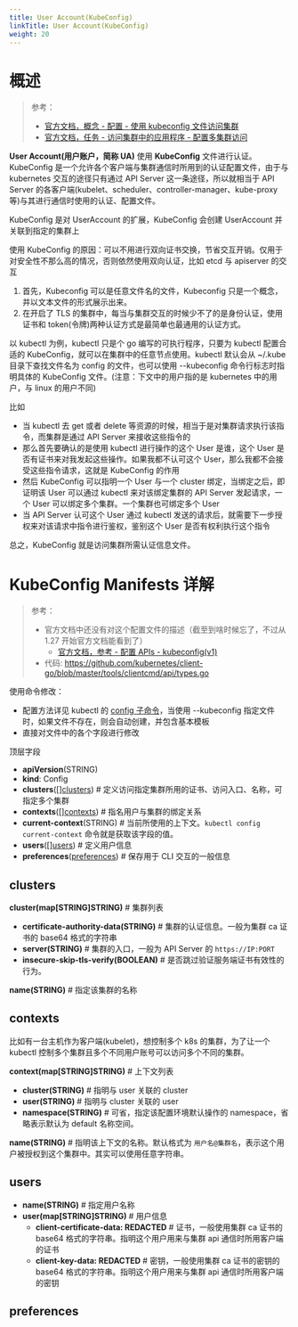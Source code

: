 ```yaml
---
title: User Account(KubeConfig)
linkTitle: User Account(KubeConfig)
weight: 20
---
```


# 概述

> 参考：
>
> - [官方文档，概念 - 配置 - 使用 kubeconfig 文件访问集群](https://kubernetes.io/docs/concepts/configuration/organize-cluster-access-kubeconfig/)
> - [官方文档，任务 - 访问集群中的应用程序 - 配置多集群访问](https://kubernetes.io/docs/tasks/access-application-cluster/configure-access-multiple-clusters/)

**User Account(用户账户，简称 UA)** 使用 **KubeConfig** 文件进行认证。KubeConfig 是一个允许各个客户端与集群通信时所用到的认证配置文件，由于与 kubernetes 交互的途径只有通过 API Server 这一条途径，所以就相当于 API Server 的各客户端(kubelet、scheduler、controller-manager、kube-proxy 等)与其进行通信时使用的认证、配置文件。

KubeConfig 是对 UserAccount 的扩展，KubeConfig 会创建 UserAccount 并关联到指定的集群上

使用 KubeConfig 的原因：可以不用进行双向证书交换，节省交互开销。仅用于对安全性不那么高的情况，否则依然使用双向认证，比如 etcd 与 apiserver 的交互

1. 首先，Kubeconfig 可以是任意文件名的文件，Kubeconfig 只是一个概念，并以文本文件的形式展示出来。
2. 在开启了 TLS 的集群中，每当与集群交互的时候少不了的是身份认证，使用证书和 token(令牌)两种认证方式是最简单也最通用的认证方式。

以 kubectl 为例，kubectl 只是个 go 编写的可执行程序，只要为 kubectl 配置合适的 KubeConfig，就可以在集群中的任意节点使用。kubectl 默认会从 ~/.kube 目录下查找文件名为 config 的文件，也可以使用 --kubeconfig 命令行标志时指明具体的 KubeConfig 文件。(注意：下文中的用户指的是 kubernetes 中的用户，与 linux 的用户不同)

比如

- 当 kubectl 去 get 或者 delete 等资源的时候，相当于是对集群请求执行该指令，而集群是通过 API Server 来接收这些指令的
- 那么首先要确认的是使用 kubectl 进行操作的这个 User 是谁，这个 User 是否有证书来对我发起这些操作。如果我都不认可这个 User，那么我都不会接受这些指令请求，这就是 KubeConfig 的作用
- 然后 KubeConfig 可以指明一个 User 与一个 cluster 绑定，当绑定之后，即证明该 User 可以通过 kubectl 来对该绑定集群的 API Server 发起请求，一个 User 可以绑定多个集群。一个集群也可绑定多个 User
- 当 API Server 认可这个 User 通过 kubectl 发送的请求后，就需要下一步授权来对该请求中指令进行鉴权，鉴别这个 User 是否有权利执行这个指令

总之，KubeConfig 就是访问集群所需认证信息文件。

# KubeConfig Manifests 详解

> 参考：
>
> - 官方文档中还没有对这个配置文件的描述（截至到啥时候忘了，不过从 1.27 开始官方文档能看到了）
>   - [官方文档，参考 - 配置 APIs - kubeconfig(v1)](https://kubernetes.io/docs/reference/config-api/kubeconfig.v1/)
> - 代码: https://github.com/kubernetes/client-go/blob/master/tools/clientcmd/api/types.go

使用命令修改：

- 配置方法详见 kubectl 的 [config 子命令](/docs/10.云原生/Kubernetes/Kubernetes%20管理/kubectl%20命令行工具/config%20子命令.md)，当使用 --kubeconfig 指定文件时，如果文件不存在，则会自动创建，并包含基本模板
- 直接对文件中的各个字段进行修改

顶层字段

- **apiVersion**(STRING)
- **kind**: Config
- **clusters**(\[][clusters](#clusters)) # 定义访问指定集群所用的证书、访问入口、名称，可指定多个集群
- **contexts**(\[][contexts](#contexts)) # 指名用户与集群的绑定关系
- **current-context**(STRING) # 当前所使用的上下文。`kubectl config current-context` 命令就是获取该字段的值。
- **users**(\[][users](#users)) # 定义用户信息
- **preferences**([preferences](#preferences)) # 保存用于 CLI 交互的一般信息

## clusters

**cluster(map\[STRING]STRING)** # 集群列表

- **certificate-authority-data(STRING)** # 集群的认证信息。一般为集群 ca 证书的 base64 格式的字符串
- **server(STRING)** # 集群的入口，一般为 API Server 的 `https://IP:PORT`
- **insecure-skip-tls-verify(BOOLEAN)** # 是否跳过验证服务端证书有效性的行为。

**name(STRING)** # 指定该集群的名称

## contexts

比如有一台主机作为客户端(kubelet)，想控制多个 k8s 的集群，为了让一个 kubectl 控制多个集群且多个不同用户账号可以访问多个不同的集群。

**context(map\[STRING]STRING)** # 上下文列表

- **cluster(STRING)** # 指明与 user 关联的 cluster
- **user(STRING)** # 指明与 cluster 关联的 user
- **namespace(STRING)** # 可省，指定该配置环境默认操作的 namespace，省略表示默认为 default 名称空间。

**name(STRING)** # 指明该上下文的名称。默认格式为 `用户名@集群名`，表示这个用户被授权到这个集群中。其实可以使用任意字符串。

## users

- **name(STRING)** # 指定用户名称
- **user(map\[STRING]STRING)** # 用户信息
  - **client-certificate-data: REDACTED** # 证书，一般使用集群 ca 证书的 base64 格式的字符串。指明这个用户用来与集群 api 通信时所用客户端的证书
  - **client-key-data: REDACTED** # 密钥，一般使用集群 ca 证书的密钥的 base64 格式的字符串。指明这个用户用来与集群 api 通信时所用客户端的密钥

## preferences

